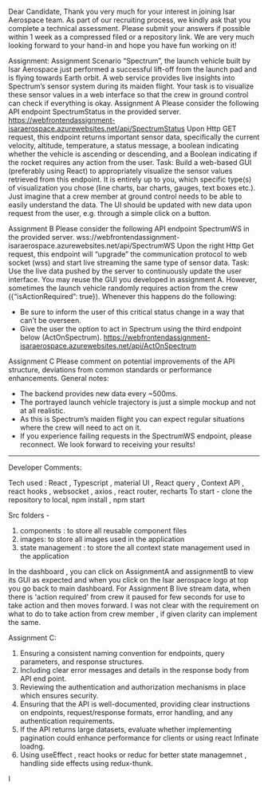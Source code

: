 Dear Candidate,
Thank you very much for your interest in joining Isar Aerospace team. As part of our recruiting
process, we kindly ask that you complete a technical assessment. Please submit your answers
if possible within 1 week as a compressed filed or a repository link. We are very much looking
forward to your hand-in and hope you have fun working on it!

Assignment:
Assignment Scenario
“Spectrum”, the launch vehicle built by Isar Aerospace just performed a successful lift-off from
the launch pad and is flying towards Earth orbit. A web service provides live insights into
Spectrum’s sensor system during its maiden flight. Your task is to visualize these sensor values
in a web interface so that the crew in ground control can check if everything is okay.
Assignment A
Please consider the following API endpoint SpectrumStatus in the provided server.
https://webfrontendassignment-isaraerospace.azurewebsites.net/api/SpectrumStatus
Upon Http GET request, this endpoint returns important sensor data, specifically the current
velocity, altitude, temperature, a status message, a boolean indicating whether the vehicle is
ascending or descending, and a Boolean indicating if the rocket requires any action from the
user.
Task: Build a web-based GUI (preferably using React) to appropriately visualize the sensor
values retrieved from this endpoint. It is entirely up to you, which specific type(s) of visualization
you chose (line charts, bar charts, gauges, text boxes etc.). Just imagine that a crew member
at ground control needs to be able to easily understand the data. The UI should be updated
with new data upon request from the user, e.g. through a simple click on a button.

Assignment B
Please consider the following API endpoint SpectrumWS in the provided server.
wss://webfrontendassignment-isaraerospace.azurewebsites.net/api/SpectrumWS
Upon the right Http Get request, this endpoint will “upgrade” the communication protocol to
web socket (wss) and start live streaming the same type of sensor data.
Task: Use the live data pushed by the server to continuously update the user interface. You
may reuse the GUI you developed in assignment A. However, sometimes the launch vehicle
randomly requires action from the crew ({“isActionRequired”: true}). Whenever this happens
do the following:
- Be sure to inform the user of this critical status change in a way that can’t be overseen.
- Give the user the option to act in Spectrum using the third endpoint below
(ActOnSpectrum).
https://webfrontendassignment-isaraerospace.azurewebsites.net/api/ActOnSpectrum

Assignment C
Please comment on potential improvements of the API structure, deviations from common
standards or performance enhancements.
General notes:
- The backend provides new data every ~500ms.
- The portrayed launch vehicle trajectory is just a simple mockup and not at all realistic.
- As this is Spectrum’s maiden flight you can expect regular situations where the crew
will need to act on it.
- If you experience failing requests in the SpectrumWS endpoint, please reconnect.
We look forward to receiving your results!

--------------------------------------------------------------------------------------------------
Developer Comments:

Tech used : React , Typescript , material UI , React query , Context API , react hooks , websocket , axios , react router, recharts
To start - clone the repository to local, npm install , npm start

Src folders -
1. components : to store all reusable component files
2. images: to store all images used in the application
3. state management : to store the all context state management used in the application

In the dashboard , you can click on AssignmentA and assignmentB to view its GUI as expected and when you click on the Isar aerospace logo at top you go back to main dashboard. For Assignment B live stream data, when there is 'action required' from crew it paused for few seconds for use to take action and then moves forward.
I was not clear with the requirement on what to do to take action from crew member , if given clarity can implement the same.

Assignment C:
1.  Ensuring a consistent naming convention for endpoints, query parameters, and response structures.
2.  Including clear error messages and details in the response body from API end point.
3.  Reviewing the authentication and authorization mechanisms in place which ensures security.
4.  Ensuring that the API is well-documented, providing clear instructions on endpoints, request/response formats, error handling, and any authentication requirements.
5.  If the API returns large datasets, evaluate whether implementing pagination could enhance performance for clients or using react Infinate loadng.
6.  Using useEffect , react hooks or reduc for better state managemnet , handling side effects using redux-thunk.

I 
